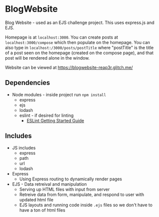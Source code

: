 # BlogWebsite

Blog Website - used as an EJS challenge project. This uses express.js and EJS.

Homepage is at `localhost:3000`. You can create posts at `localhost:3000/compose`  which then populate on the homepage. You can also type in `localhost:/3000/posts/postTitle` where "postTitle" is the title of a post seen on the homepage (created on the compose page), and that post will be rendered alone in the window.

Website can be viewed at https://blogwebsite-reap3r.glitch.me/

## Dependencies

-   Node modules - inside project run `npm install`
    -   express
    -   ejs
    -   lodash
    -   eslint - if desired for linting
        -   [ESLint Getting Started Guide](https://eslint.org/docs/latest/user-guide/getting-started)

## Includes

-   JS includes
    -   express
    -   path
    -   url
    -   lodash
-   Express
    -   Using Express routing to dynamically render pages
-   EJS - Data retreival and manipulation
    -   Serving up HTML files with input from server
    -   Retreive data from form, manipulate, and respond to user with updated html file
    -   EJS layouts and running code inside `.ejs` files so we don't have to have a ton of html files
